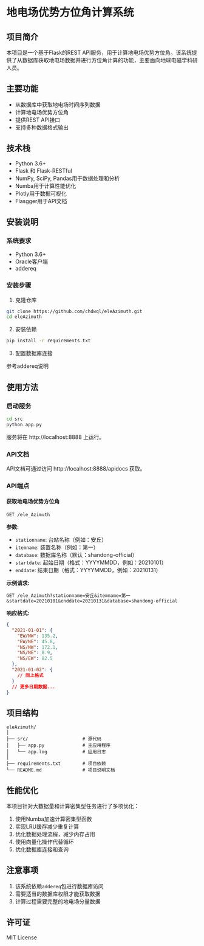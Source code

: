 # 地电场优势方位角计算系统

## 项目简介

本项目是一个基于Flask的REST API服务，用于计算地电场优势方位角。该系统提供了从数据库获取地电场数据并进行方位角计算的功能，主要面向地球电磁学科研人员。

## 主要功能

- 从数据库中获取地电场时间序列数据
- 计算地电场优势方位角
- 提供REST API接口
- 支持多种数据格式输出

## 技术栈

- Python 3.6+
- Flask 和 Flask-RESTful
- NumPy, SciPy, Pandas用于数据处理和分析
- Numba用于计算性能优化
- Plotly用于数据可视化
- Flasgger用于API文档

## 安装说明

### 系统要求

- Python 3.6+
- Oracle客户端
- addereq

### 安装步骤

1. 克隆仓库

```bash
git clone https://github.com/chdwql/eleAzimuth.git
cd eleAzimuth
```

2. 安装依赖

```bash
pip install -r requirements.txt
```

3. 配置数据库连接

参考addereq说明

## 使用方法

### 启动服务

```bash
cd src
python app.py
```

服务将在 http://localhost:8888 上运行。

### API文档

API文档可通过访问 http://localhost:8888/apidocs 获取。

### API端点

#### 获取地电场优势方位角

```
GET /ele_Azimuth
```

**参数:**

- `stationname`: 台站名称（例如：安丘）
- `itemname`: 装置名称（例如：第一）
- `database`: 数据库名称（默认：shandong-official）
- `startdate`: 起始日期（格式：YYYYMMDD，例如：20210101）
- `enddate`: 结束日期（格式：YYYYMMDD，例如：20210131）

**示例请求:**

```
GET /ele_Azimuth?stationname=安丘&itemname=第一&startdate=20210101&enddate=20210131&database=shandong-official
```

**响应格式:**

```json
{
  "2021-01-01": {
    "EW/NW": 135.2,
    "EW/NE": 45.8,
    "NS/NW": 172.1,
    "NS/NE": 8.9,
    "NS/EW": 82.5
  },
  "2021-01-02": {
    // 同上格式
  }
  // 更多日期数据...
}
```

## 项目结构

```
eleAzimuth/
│
├── src/                    # 源代码
│   ├── app.py              # 主应用程序
│   └── app.log             # 应用日志
│
├── requirements.txt        # 项目依赖
└── README.md               # 项目说明文档
```

## 性能优化

本项目针对大数据量和计算密集型任务进行了多项优化：

1. 使用Numba加速计算密集型函数
2. 实现LRU缓存减少重复计算
3. 优化数据处理流程，减少内存占用
4. 使用向量化操作代替循环
5. 优化数据库连接和查询

## 注意事项

1. 该系统依赖`addereq`包进行数据库访问
2. 需要适当的数据库权限才能获取数据
3. 计算过程需要完整的地电场分量数据

## 许可证

MIT License